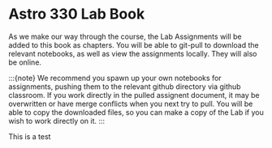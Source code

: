 # Astro 330 Lab Book

As we make our way through the course, the Lab Assignments will be added to this book as chapters. You will be able to git-pull to download the relevant notebooks, as well as view the assignments locally. They will also be online. 

:::{note}
We recommend you spawn up your own notebooks for assignments, pushing them to the relevant github directory via github classroom. If you work directly in the pulled assignent document, it may be overwritten or have merge conflicts when you next try to pull. You will be able to copy the downloaded files, so you can make a copy of the Lab if you wish to work directly on it.
:::

This is a test